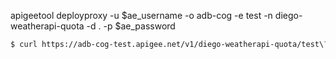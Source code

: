 
apigeetool deployproxy -u $ae_username -o adb-cog -e test -n diego-weatherapi-quota -d . -p $ae_password



```bash
$ curl https://adb-cog-test.apigee.net/v1/diego-weatherapi-quota/test\?q\=select%20\*%20from%20weather.forecast%20where%20woeid%3D2504498\&format\=json\&apikey\=9Ah9116UCjGOM3pQ0Uobue3G5263keRz
```